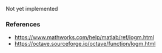 Not yet implemented

### References

* https://www.mathworks.com/help/matlab/ref/logm.html
* https://octave.sourceforge.io/octave/function/logm.html

